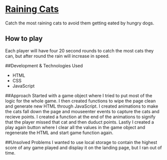# [Raining Cats](https://canderson22.github.io/raining_cats)

Catch the most raining cats to avoid them getting eated by hungry dogs.

## How to play
Each player will have four 20 second rounds to catch the most cats they can, but after round the rain will increase in speed.

##Development & Technologies Used
- HTML
- CSS
- JavaScript

##Approach 
Started with a game object where I tried to put most of the logic for the whole game. I then created functions to wipe the page clean and generate new HTML through JavaScript. I created animations to make the cats fall down the page and mouseenter events to capture the cats and recieve points. I created a function at the end of the animations to signify that the player missed that cat and then duduct points. Lastly I created a play again button where I clear all the values in the game object and regenerate the HTML and start game function again.

##Unsolved Problems
I wanted to use local storage to contain the highest score of any game played and display it on the landing page, but I ran out of time.